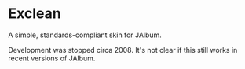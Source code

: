 Exclean
=======

A simple, standards-compliant skin for JAlbum. 

Development was stopped circa 2008. It's not clear if this still works in recent versions of JAlbum. 
